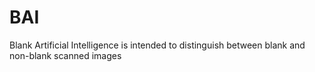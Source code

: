 # BAI
Blank Artificial Intelligence is intended to distinguish between blank and non-blank scanned images
